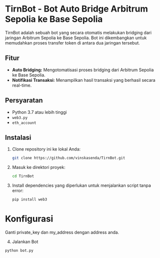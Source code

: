 # TirnBot - Bot Auto Bridge Arbitrum Sepolia ke Base Sepolia

TirnBot adalah sebuah bot yang secara otomatis melakukan bridging dari jaringan Arbitrum Sepolia ke Base Sepolia. Bot ini dikembangkan untuk memudahkan proses transfer token di antara dua jaringan tersebut.

## Fitur
- **Auto Bridging:** Mengotomatisasi proses bridging dari Arbitrum Sepolia ke Base Sepolia.
- **Notifikasi Transaksi:** Menampilkan hasil transaksi yang berhasil secara real-time.

## Persyaratan
- Python 3.7 atau lebih tinggi
- `web3.py`
- `eth_account`

## Instalasi

1. Clone repository ini ke lokal Anda:

   ```bash
   git clone https://github.com/vinskasenda/TirnBot.git
2. Masuk ke direktori proyek:
   ```bash
   cd TirnBot
3. Install dependencies yang diperlukan untuk menjalankan script tanpa error:
   ```bash
   pip install web3


# Konfigurasi

Ganti private_key dan my_address dengan address anda.

4. Jalankan Bot
  ```bash
  python bot.py

